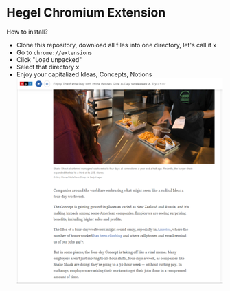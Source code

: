 # Hegel Chromium Extension
How to install?
- Clone this repository, download all files into one directory, let's call it x
- Go to `chrome://extensions`
- Click "Load unpacked"
- Select that directory x
- Enjoy your capitalized Ideas, Concepts, Notions
![alt text](https://raw.githubusercontent.com/jbaek080/hegel_chromium_extension/master/Capture.PNG)
